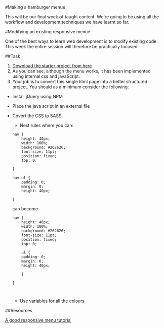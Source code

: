 

#Making a hamburger menue 

This will be our final week of taught content. We're going to be using all the workflow and development techniques we have learnt so far. 



#Modifying an existing responsive menue 

One of the best ways to learn web development is to modify existing code. This week the entire session will therefore be practically focused. 

##Task 

1) [Download the starter project from here](https://github.com/joeappleton18/swd500/raw/master/live_course_git_hub/Sessions/session11/assets/responsive-navigation.zip)  
2) As you can see, although the menu works, it has been implemented using internal css and javaScript.   
3) Your job is to convert this single html page into a better structured project. You should as a minimum consider the following:

- Install jQuery using NPM
- Place the java script in an external file 
- Covert the CSS to SASS. 

	- Nest rules where you can:

	```
	nav {
		height: 40px;
		width: 100%;
		background: #262626;
		font-size: 11pt;
		position: fixed;
		top: 0;
	
	}
	
	nav ul {
		padding: 0;
		margin: 0;
		height: 40px;
	
	}
	
	```
	can become 
	
	```
	nav {
		height: 40px;
		width: 100%;
		background: #262626;
		font-size: 11pt;
		position: fixed;
		top: 0;
		
		ul {
		padding: 0;
		margin: 0;
		height: 40px;
		
		}
	
	}

	
	
	```
	
	- Use variables for all the colours 



##Resources 

[A good responsive menu tutorial](https://webdesign.tutsplus.com/articles/a-simple-responsive-mobile-first-navigation--webdesign-6074)

